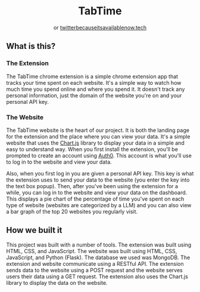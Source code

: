 <h1 style="text-align:center">TabTime</h1>
<p style="text-align:center">or <a href="https://twitterbecauseitsavailablenow.tech/">twitterbecauseitsavailablenow.tech</a></p>

## What is this?

### The Extension
The TabTime chrome extension is a simple chrome extension app that tracks your time spent on each website. It's a simple way to watch how much time you spend online and where you spend it. It doesn't track any personal information, just the domain of the website you're on and your personal API key. 

### The Website
The TabTime website is the heart of our project. It is both the landing page for the extension and the place where you can view your data. It's a simple website that uses the [Chart.js](https://www.chartjs.org/) library to display your data in a simple and easy to understand way. When you first install the extension, you'll be prompted to create an account using [Auth0](https://auth0.com/). This account is what you'll use to log in to the website and view your data. 

Also, when you first log in you are given a personal API key. This key is what the extension uses to send your data to the website (you enter the key into the text box popup). Then, after you've been using the extension for a while, you can log in to the website and view your data on the dashboard. This displays a pie chart of the percentage of time you've spent on each type of website (websites are categorized by a LLM) and you can also view a bar graph of the top 20 websites you regularly visit.

## How we built it
This project was built with a number of tools. The extension was built using HTML, CSS, and JavaScript. The website was built using HTML, CSS, JavaScript, and Python (Flask). The database we used was MongoDB. The extension and website communicate using a RESTful API. The extension sends data to the website using a POST request and the website serves users their data using a GET request. The extension also uses the Chart.js library to display the data on the website.